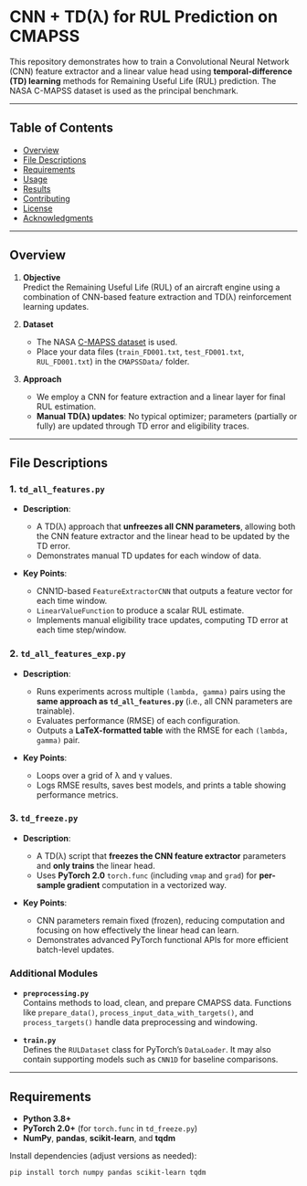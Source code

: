 # CNN + TD(λ) for RUL Prediction on CMAPSS

This repository demonstrates how to train a Convolutional Neural Network (CNN) feature extractor and a linear value head using **temporal-difference (TD) learning** methods for Remaining Useful Life (RUL) prediction. The NASA C-MAPSS dataset is used as the principal benchmark.

---

## Table of Contents

- [Overview](#overview)
- [File Descriptions](#file-descriptions)
- [Requirements](#requirements)
- [Usage](#usage)
- [Results](#results)
- [Contributing](#contributing)
- [License](#license)
- [Acknowledgments](#acknowledgments)

---

## Overview

1. **Objective**  
   Predict the Remaining Useful Life (RUL) of an aircraft engine using a combination of CNN-based feature extraction and TD(λ) reinforcement learning updates.

2. **Dataset**  
   - The NASA [C-MAPSS dataset](https://ti.arc.nasa.gov/tech/dash/groups/pcoe/prognostic-data-repository/) is used.
   - Place your data files (`train_FD001.txt`, `test_FD001.txt`, `RUL_FD001.txt`) in the `CMAPSSData/` folder.

3. **Approach**  
   - We employ a CNN for feature extraction and a linear layer for final RUL estimation.
   - **Manual TD(λ) updates**: No typical optimizer; parameters (partially or fully) are updated through TD error and eligibility traces.

---

## File Descriptions

### 1. `td_all_features.py`
- **Description**:  
  - A TD(λ) approach that **unfreezes all CNN parameters**, allowing both the CNN feature extractor and the linear head to be updated by the TD error.
  - Demonstrates manual TD updates for each window of data.

- **Key Points**:
  - CNN1D-based `FeatureExtractorCNN` that outputs a feature vector for each time window.
  - `LinearValueFunction` to produce a scalar RUL estimate.
  - Implements manual eligibility trace updates, computing TD error at each time step/window.

### 2. `td_all_features_exp.py`
- **Description**:  
  - Runs experiments across multiple `(lambda, gamma)` pairs using the **same approach as `td_all_features.py`** (i.e., all CNN parameters are trainable).
  - Evaluates performance (RMSE) of each configuration.
  - Outputs a **LaTeX-formatted table** with the RMSE for each `(lambda, gamma)` pair.

- **Key Points**:
  - Loops over a grid of λ and γ values.
  - Logs RMSE results, saves best models, and prints a table showing performance metrics.

### 3. `td_freeze.py`
- **Description**:  
  - A TD(λ) script that **freezes the CNN feature extractor** parameters and **only trains** the linear head.
  - Uses **PyTorch 2.0** `torch.func` (including `vmap` and `grad`) for **per-sample gradient** computation in a vectorized way.

- **Key Points**:
  - CNN parameters remain fixed (frozen), reducing computation and focusing on how effectively the linear head can learn.
  - Demonstrates advanced PyTorch functional APIs for more efficient batch-level updates.

### Additional Modules

- **`preprocessing.py`**  
  Contains methods to load, clean, and prepare CMAPSS data. Functions like `prepare_data()`, `process_input_data_with_targets()`, and `process_targets()` handle data preprocessing and windowing.

- **`train.py`**  
  Defines the `RULDataset` class for PyTorch’s `DataLoader`. It may also contain supporting models such as `CNN1D` for baseline comparisons.

---

## Requirements

- **Python 3.8+**
- **PyTorch 2.0+** (for `torch.func` in `td_freeze.py`)
- **NumPy**, **pandas**, **scikit-learn**, and **tqdm**

Install dependencies (adjust versions as needed):

```bash
pip install torch numpy pandas scikit-learn tqdm
